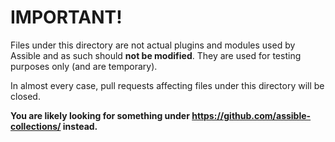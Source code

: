 # IMPORTANT!

Files under this directory are not actual plugins and modules used by Assible
and as such should **not be modified**. They are used for testing purposes
only (and are temporary).

In almost every case, pull requests affecting files under this directory
will be closed.

**You are likely looking for something under
https://github.com/assible-collections/ instead.**
